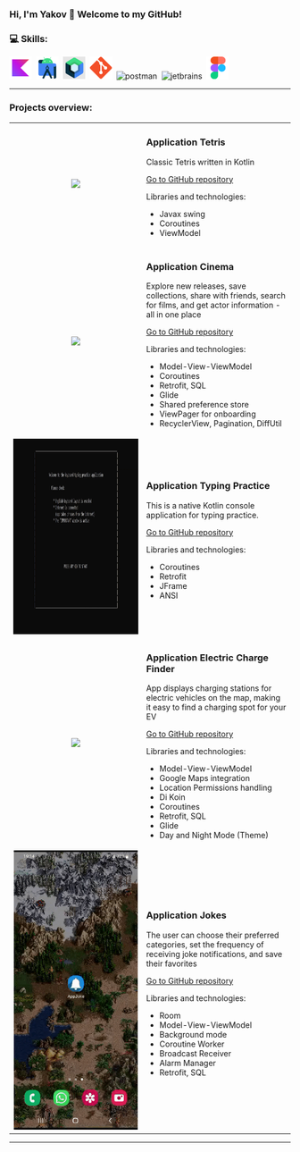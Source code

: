 ### Hi, I'm Yakov 👋 Welcome to my GitHub!

### 💻 Skills:

<div>
  <img src="https://github.com/devicons/devicon/blob/master/icons/kotlin/kotlin-original.svg" title="kotlin" alt="kotlin" width="40" height="40"/>&nbsp
  <img src="https://github.com/devicons/devicon/blob/master/icons/androidstudio/androidstudio-original.svg" title="androidstudio" alt="androidstudio" width="40" height="40"/>&nbsp
  <img src="https://raw.githubusercontent.com/github/explore/ae48d1ca3274c0c3a90f872e605eaef069a16771/topics/jetpack-compose/jetpack-compose.png" title="jetpackcompose" alt="jetpackcompose" width="40" height="40"/>&nbsp
  <img src="https://github.com/devicons/devicon/blob/master/icons/git/git-original.svg" title="git" alt="git" width="40" height="40"/>&nbsp
  <img src="https://github.com/flathub/com.getpostman.Postman/blob/master/logo-mark.svg" title="postman" alt="postman" width="40" height="40"/>&nbsp
  <img src="https://avatars.githubusercontent.com/u/878437?s=200&v=4" title="jetbrains" alt="jetbrains" width="40" height="40"/>&nbsp
  <img src="https://github.com/devicons/devicon/blob/master/icons/figma/figma-original.svg" title="figma" alt="figma" width="40" height="40"/>&nbsp;
</div>

---

### Projects overview:

<table>

<tr>
    <td width='440px' align='center' valign='middle'>
      <img src='assets//demos/appTetris.gif' height='300px'>
    </td>
    <td width='400px'>
      <h3>Application Tetris</h3>
      <p>Classic Tetris written in Kotlin</p>
      <p>
        <a href='https://github.com/Yakov-Nechaev/Portfolio-projects/tree/main/Tetris'>Go to GitHub repository</a>
      </p>
      <p>Libraries and technologies:</p>
      <ul>
        <li>Javax swing</li>
        <li>Coroutines</li>
        <li>ViewModel</li>
      </ul>
    </td>
  </tr>

  <tr>
    <td width='440px' align='center' valign='middle'>
      <img src='assets//demos/appCinema.gif' height='500px'>
    </td>
    <td width='400px'>
      <h3>Application Cinema</h3>
      <p>Explore new releases, save collections, share with friends, search for films, and get actor information - all in one place</p>
      <p>
        <a href='https://github.com/Yakov-Nechaev/Portfolio-projects/tree/main/AppCinema'>Go to GitHub repository</a>
      </p>
      <p>Libraries and technologies:</p>
      <ul>
        <li>Model-View-ViewModel</li>
        <li>Coroutines</li>
        <li>Retrofit, SQL</li>
        <li>Glide</li>
        <li>Shared preference store</li>
        <li>ViewPager for onboarding</li>
        <li>RecyclerView, Pagination, DiffUtil</li>
      </ul>
    </td>
  </tr>

<tr>
    <td width='500px' align='center' valign='middle'>
      <img src='assets//demos/appTyping.gif' height='350px'>
    </td>
    <td width='430px'>
      <h3>Application Typing Practice</h3>
      <p>This is a native Kotlin console application for typing practice.</p>
      <p>
        <a href='https://github.com/Yakov-Nechaev/Portfolio-projects/tree/main/AppTyping'>Go to GitHub repository</a>
      </p>
      <p>Libraries and technologies:</p>
      <ul>
        <li>Coroutines</li>
        <li>Retrofit</li>
        <li>JFrame</li>
        <li>ANSI</li>
      </ul>
    </td>
  </tr>

<tr>
    <td width='440px' align='center' valign='middle'>
      <img src='assets//demos/appCharger.gif' height='500px'>
    </td>
    <td width='400px'>
      <h3>Application Electric Charge Finder</h3>
      <p>App displays charging stations for electric vehicles on the map, making it easy to find a charging spot for your EV</p>
      <p>
        <a href='https://github.com/Yakov-Nechaev/Portfolio-projects/tree/main/AppCharger'>Go to GitHub repository</a>
      </p>
      <p>Libraries and technologies:</p>
      <ul>
        <li>Model-View-ViewModel</li>
        <li>Google Maps integration</li>
        <li>Location Permissions handling</li>
        <li>Di Koin</li>
        <li>Coroutines</li>
        <li>Retrofit, SQL</li>
        <li>Glide</li>
        <li>Day and Night Mode (Theme)</li>
      </ul>
    </td>
  </tr>

<td width='440px' align='center' valign='middle'>
      <img src='assets//demos/appJoke.gif' height='500px'>
    </td>
    <td width='400px'>
      <h3>Application Jokes</h3>
      <p>The user can choose their preferred categories, set the frequency of receiving joke notifications, and save their favorites</p>
      <p>
        <a href='https://github.com/Yakov-Nechaev/Portfolio-projects/tree/main/AppJoke'>Go to GitHub repository</a>
      </p>
      <p>Libraries and technologies:</p>
      <ul>
        <li>Room</li>
        <li>Model-View-ViewModel</li>
        <li>Background mode</li>
        <li>Coroutine Worker</li>
        <li>Broadcast Receiver</li>
        <li>Alarm Manager</li>
        <li>Retrofit, SQL</li>
      </ul>
    </td>
  </tr>

</table>

---
